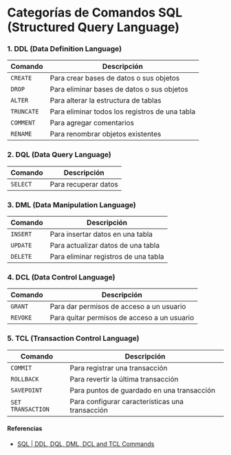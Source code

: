 # Categorías de Comandos SQL (Structured Query Language)
### 1. DDL (Data Definition Language)
| Comando | Descripción |
| --- | --- |
| `CREATE`| Para crear bases de datos o sus objetos |
| `DROP`| Para eliminar bases de datos o sus objetos |
| `ALTER`| Para alterar la estructura de tablas |
| `TRUNCATE`| Para eliminar todos los registros de una tabla |
| `COMMENT`| Para agregar comentarios |
| `RENAME`| Para renombrar objetos existentes |

### 2. DQL (Data Query Language)
| Comando | Descripción |
| --- | --- |
| `SELECT`| Para recuperar datos |

### 3. DML (Data Manipulation Language)
| Comando | Descripción |
| --- | --- |
| `INSERT`| Para insertar datos en una tabla |
| `UPDATE`| Para actualizar datos de una tabla |
| `DELETE`| Para eliminar registros de una tabla |

### 4. DCL (Data Control Language)
| Comando | Descripción |
| --- | --- |
| `GRANT`| Para dar permisos de acceso a un usuario |
| `REVOKE`| Para quitar permisos de acceso a un usuario |

### 5. TCL (Transaction Control Language)
| Comando | Descripción |
| --- | --- |
| `COMMIT`| Para registrar una transacción |
| `ROLLBACK`| Para revertir la última transacción |
| `SAVEPOINT`| Para puntos de guardado en una transacción |
| `SET TRANSACTION`| Para configurar características una transacción |

#### Referencias
- [SQL | DDL, DQL, DML, DCL and TCL Commands](https://www.geeksforgeeks.org/sql-ddl-dql-dml-dcl-tcl-commands/)
